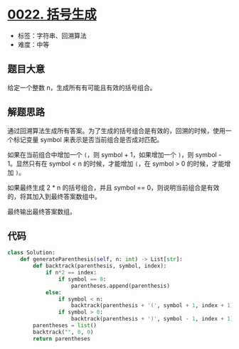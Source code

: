 # [0022. 括号生成](https://leetcode.cn/problems/generate-parentheses/)

- 标签：字符串、回溯算法
- 难度：中等

## 题目大意

给定一个整数 n，生成所有有可能且有效的括号组合。

## 解题思路

通过回溯算法生成所有答案。为了生成的括号组合是有效的，回溯的时候，使用一个标记变量 symbol 来表示是否当前组合是否成对匹配。

如果在当前组合中增加一个 `(`，则 symbol + 1，如果增加一个 `)`，则 symbol - 1。显然只有在 symbol < n 的时候，才能增加 `(`，在 symbol > 0 的时候，才能增加 `)`。

如果最终生成 2 * n 的括号组合，并且 symbol == 0，则说明当前组合是有效的，将其加入到最终答案数组中。

最终输出最终答案数组。

## 代码

```Python
class Solution:
    def generateParenthesis(self, n: int) -> List[str]:
        def backtrack(parenthesis, symbol, index):
            if n*2 == index:
                if symbol == 0:
                    parentheses.append(parenthesis)
            else:
                if symbol < n:
                    backtrack(parenthesis + '(', symbol + 1, index + 1)
                if symbol > 0:
                    backtrack(parenthesis + ')', symbol - 1, index + 1)
        parentheses = list()
        backtrack("", 0, 0)
        return parentheses
```

